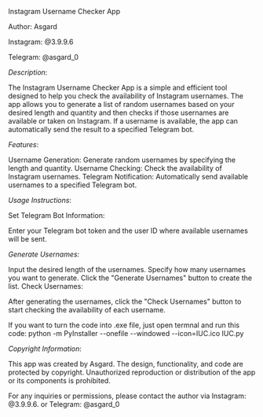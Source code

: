 Instagram Username Checker App

Author: Asgard

Instagram: @3.9.9.6

Telegram: @asgard_0

*Description*:

The Instagram Username Checker App is a simple and efficient tool designed to help you check the availability of Instagram usernames. The app allows you to generate a list of random usernames based on your desired length and quantity and then checks if those usernames are available or taken on Instagram. If a username is available, the app can automatically send the result to a specified Telegram bot.

*Features*:

Username Generation: Generate random usernames by specifying the length and quantity.
Username Checking: Check the availability of Instagram usernames.
Telegram Notification: Automatically send available usernames to a specified Telegram bot.

*Usage Instructions*:

Set Telegram Bot Information:

Enter your Telegram bot token and the user ID where available usernames will be sent.

*Generate Usernames:*

Input the desired length of the usernames.
Specify how many usernames you want to generate.
Click the "Generate Usernames" button to create the list.
Check Usernames:

After generating the usernames, click the "Check Usernames" button to start checking the availability of each username.

If you want to turn the code into .exe file, just open termnal and run this code: python -m PyInstaller --onefile --windowed --icon=IUC.ico IUC.py

*Copyright Information*:

This app was created by Asgard. The design, functionality, and code are protected by copyright. Unauthorized reproduction or distribution of the app or its components is prohibited.

For any inquiries or permissions, please contact the author via Instagram: @3.9.9.6. or Telegram: @asgard_0
